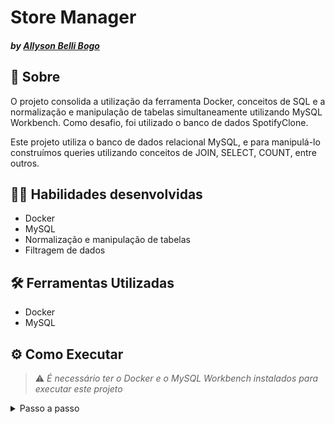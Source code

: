 # Store Manager
#### _by [Allyson Belli Bogo](https://www.linkedin.com/in/allysonbogo/)_

## :page_with_curl: Sobre

O projeto consolida a utilização da ferramenta Docker, conceitos de SQL e a normalização e manipulação de tabelas simultaneamente utilizando MySQL Workbench. Como desafio, foi utilizado o banco de dados SpotifyClone.

Este projeto utiliza o banco de dados relacional MySQL, e para manipulá-lo construímos queries utilizando conceitos de JOIN, SELECT, COUNT, entre outros.


## :man_technologist: Habilidades desenvolvidas

* Docker
* MySQL
* Normalização e manipulação de tabelas
* Filtragem de dados


## 🛠️ Ferramentas Utilizadas

* Docker
* MySQL

## ⚙️ Como Executar

> :warning: _É necessário ter o Docker e o MySQL Workbench instalados para executar este projeto_

<details>
  <summary> Passo a passo </summary>
  <br>

1. Clone o repositório em uma pasta de preferência

```
git clone git@github.com:allysonbogo/project-mysql-one-for-all.git
```

2. Entre na pasta raíz do projeto e instale todas as dependências

```
npm install
```

3. Para rodar o projeto é necessario executar o comando abaixo no diretório raiz do projeto. Isso fará com que os containers docker sejam orquestrados e o banco de dados esteja disponível

```
docker-compose up -d
```
4. No MySQL Workbench, crie o banco de dados a partir dos comandos do arquivo <code>challenges/desafio1.sql</code>

5. Depois que o banco de dados estiver criado, as queries podem ser testadas a partir dos comandos dos arquivos <code>challenges/desafio1...9.sql</code>

6. Para testar os comandos dos arquivos <code>challenges/desafio11...13.sql</code>, crie uma nova tabela a partir dos comandos do arquivo <code>challenges/desafio10.sql</code> no MySQL Workbench
